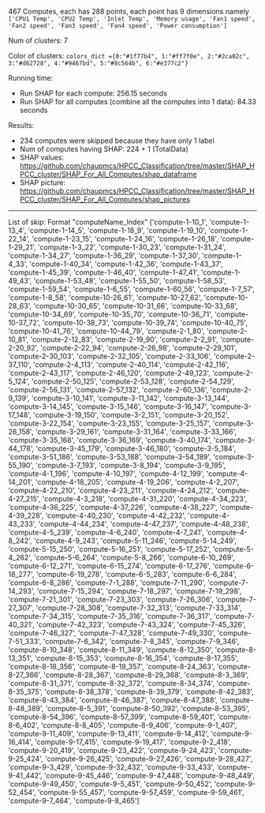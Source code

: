 467 Computes, each has 288 points, each point has 9 dimensions namely `['CPU1 Temp', 'CPU2 Temp', 'Inlet Temp', 'Memory usage', 'Fan1 speed', 'Fan2 speed', 'Fan3 speed', 'Fan4 speed', 'Power consumption']
`

Num of clusters: 7

Color of clusters: 
`colors_dict ={0:"#1f77b4",
1:"#ff7f0e",
2:"#2ca02c",
3:"#d62728",
4:"#9467bd",
5:"#8c564b",
6:"#e377c2"}`

Running time:
 + Run SHAP for each compute: 256.15 seconds
 + Run SHAP for all computes (combine all the computes into 1 data): 84.33 seconds

Results:
 + 234 computes were skipped because they have only 1 label
 + Num of computes having SHAP: 224 + 1 (TotalData)
 + SHAP values: https://github.com/chaupmcs/HPCC_Classification/tree/master/SHAP_HPCC_cluster/SHAP_For_All_Computes/shap_dataframe
 + SHAP picture: https://github.com/chaupmcs/HPCC_Classification/tree/master/SHAP_HPCC_cluster/SHAP_For_All_Computes/shap_pictures
 
 ----
 List of skip: Format "computeName_Index"
 ['compute-1-10_1', 'compute-1-13_4', 'compute-1-14_5', 'compute-1-18_9', 'compute-1-19_10', 'compute-1-22_14', 'compute-1-23_15', 'compute-1-24_16', 'compute-1-26_18', 'compute-1-29_21', 'compute-1-3_22', 'compute-1-30_23', 'compute-1-31_24', 'compute-1-34_27', 'compute-1-36_29', 'compute-1-37_30', 'compute-1-4_33', 'compute-1-40_34', 'compute-1-42_36', 'compute-1-43_37', 'compute-1-45_39', 'compute-1-46_40', 'compute-1-47_41', 'compute-1-49_43', 'compute-1-53_48', 'compute-1-55_50', 'compute-1-58_53', 'compute-1-59_54', 'compute-1-6_55', 'compute-1-60_56', 'compute-1-7_57', 'compute-1-8_58', 'compute-10-26_61', 'compute-10-27_62', 'compute-10-28_63', 'compute-10-30_65', 'compute-10-31_66', 'compute-10-33_68', 'compute-10-34_69', 'compute-10-35_70', 'compute-10-36_71', 'compute-10-37_72', 'compute-10-38_73', 'compute-10-39_74', 'compute-10-40_75', 'compute-10-41_76', 'compute-10-44_79', 'compute-2-1_80', 'compute-2-10_81', 'compute-2-12_83', 'compute-2-19_90', 'compute-2-2_91', 'compute-2-20_92', 'compute-2-22_94', 'compute-2-26_98', 'compute-2-29_101', 'compute-2-30_103', 'compute-2-32_105', 'compute-2-33_106', 'compute-2-37_110', 'compute-2-4_113', 'compute-2-40_114', 'compute-2-42_116', 'compute-2-43_117', 'compute-2-46_120', 'compute-2-49_123', 'compute-2-5_124', 'compute-2-50_125', 'compute-2-53_128', 'compute-2-54_129', 'compute-2-56_131', 'compute-2-57_132', 'compute-2-60_136', 'compute-2-9_139', 'compute-3-10_141', 'compute-3-11_142', 'compute-3-13_144', 'compute-3-14_145', 'compute-3-15_146', 'compute-3-16_147', 'compute-3-17_148', 'compute-3-19_150', 'compute-3-2_151', 'compute-3-20_152', 'compute-3-22_154', 'compute-3-23_155', 'compute-3-25_157', 'compute-3-26_158', 'compute-3-29_161', 'compute-3-31_164', 'compute-3-33_166', 'compute-3-35_168', 'compute-3-36_169', 'compute-3-40_174', 'compute-3-44_178', 'compute-3-45_179', 'compute-3-46_180', 'compute-3-5_184', 'compute-3-51_186', 'compute-3-53_188', 'compute-3-54_189', 'compute-3-55_190', 'compute-3-7_193', 'compute-3-8_194', 'compute-3-9_195', 'compute-4-1_196', 'compute-4-10_197', 'compute-4-12_199', 'compute-4-14_201', 'compute-4-18_205', 'compute-4-19_206', 'compute-4-2_207', 'compute-4-22_210', 'compute-4-23_211', 'compute-4-24_212', 'compute-4-27_215', 'compute-4-3_218', 'compute-4-31_220', 'compute-4-34_223', 'compute-4-36_225', 'compute-4-37_226', 'compute-4-38_227', 'compute-4-39_228', 'compute-4-40_230', 'compute-4-42_232', 'compute-4-43_233', 'compute-4-44_234', 'compute-4-47_237', 'compute-4-48_238', 'compute-4-5_239', 'compute-4-6_240', 'compute-4-7_241', 'compute-4-8_242', 'compute-4-9_243', 'compute-5-11_246', 'compute-5-14_249', 'compute-5-15_250', 'compute-5-16_251', 'compute-5-17_252', 'compute-5-4_262', 'compute-5-6_264', 'compute-5-8_266', 'compute-6-10_269', 'compute-6-12_271', 'compute-6-15_274', 'compute-6-17_276', 'compute-6-18_277', 'compute-6-19_278', 'compute-6-5_283', 'compute-6-6_284', 'compute-6-8_286', 'compute-7-1_288', 'compute-7-11_290', 'compute-7-14_293', 'compute-7-15_294', 'compute-7-18_297', 'compute-7-19_298', 'compute-7-21_301', 'compute-7-23_303', 'compute-7-26_306', 'compute-7-27_307', 'compute-7-28_308', 'compute-7-32_313', 'compute-7-33_314', 'compute-7-34_315', 'compute-7-35_316', 'compute-7-36_317', 'compute-7-40_321', 'compute-7-42_323', 'compute-7-43_324', 'compute-7-45_326', 'compute-7-46_327', 'compute-7-47_328', 'compute-7-49_330', 'compute-7-51_333', 'compute-7-6_342', 'compute-7-8_345', 'compute-7-9_346', 'compute-8-10_348', 'compute-8-11_349', 'compute-8-12_350', 'compute-8-13_351', 'compute-8-15_353', 'compute-8-16_354', 'compute-8-17_355', 'compute-8-18_356', 'compute-8-19_357', 'compute-8-24_363', 'compute-8-27_366', 'compute-8-28_367', 'compute-8-29_368', 'compute-8-3_369', 'compute-8-31_371', 'compute-8-32_372', 'compute-8-34_374', 'compute-8-35_375', 'compute-8-38_378', 'compute-8-39_379', 'compute-8-42_383', 'compute-8-43_384', 'compute-8-46_387', 'compute-8-47_388', 'compute-8-48_389', 'compute-8-5_391', 'compute-8-50_392', 'compute-8-53_395', 'compute-8-54_396', 'compute-8-57_399', 'compute-8-59_401', 'compute-8-6_402', 'compute-8-8_405', 'compute-8-9_406', 'compute-9-1_407', 'compute-9-11_409', 'compute-9-13_411', 'compute-9-14_412', 'compute-9-16_414', 'compute-9-17_415', 'compute-9-19_417', 'compute-9-2_418', 'compute-9-20_419', 'compute-9-23_422', 'compute-9-24_423', 'compute-9-25_424', 'compute-9-26_425', 'compute-9-27_426', 'compute-9-28_427', 'compute-9-3_429', 'compute-9-32_432', 'compute-9-33_433', 'compute-9-41_442', 'compute-9-45_446', 'compute-9-47_448', 'compute-9-48_449', 'compute-9-49_450', 'compute-9-5_451', 'compute-9-50_452', 'compute-9-52_454', 'compute-9-55_457', 'compute-9-57_459', 'compute-9-59_461', 'compute-9-7_464', 'compute-9-8_465']

 
